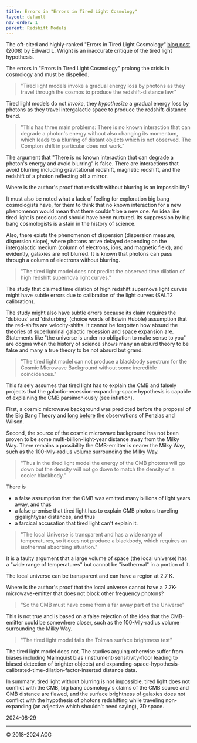 ```yaml
---
title: Errors in "Errors in Tired Light Cosmology"
layout: default
nav_order: 1
parent: Redshift Models
---
```


The oft-cited and highly-ranked "Errors in Tired Light Cosmology" [blog post](https://www.astro.ucla.edu/~wright/tiredlit.htm) (2008) by Edward L. Wright is an inaccurate critique of the tired light hypothesis.

The errors in "Errors in Tired Light Cosmology" prolong the crisis in cosmology and must be dispelled.

> "Tired light models invoke a gradual energy loss by photons as they travel through the cosmos to produce the redshift-distance law."

Tired light models do not *invoke*, they *hypothesize* a gradual energy loss by photons as they travel intergalactic space to produce the redshift-distance trend.

> "This has three main problems: There is no known interaction that can degrade a photon's energy without also changing its momentum, which leads to a blurring of distant objects which is not observed. The Compton shift in particular does not work."

The argument that "There is no known interaction that can degrade a photon's energy and avoid blurring" is false. There are interactions that avoid blurring including gravitational redshift, magnetic redshift, and the redshift of a photon reflecting off a mirror.

Where is the author's proof that redshift without blurring is an impossibility?

It must also be noted what a lack of feeling for exploration big bang cosmologists have, for them to think that no known interaction for a new phenomenon would mean that there couldn't be a new one. An idea like tired light is precious and should have been nurtured. Its suppression by big bang cosmologists is a stain in the history of science.

Also, there exists the phenomenon of dispersion (dispersion measure, dispersion slope), where photons arrive delayed depending on the intergalactic medium (column of electrons, ions, and magnetic field), and evidently, galaxies are not blurred. It is known that photons can pass through a column of electrons without blurring.

> "The tired light model does not predict the observed time dilation of high redshift supernova light curves."

The study that claimed time dilation of high redshift supernova light curves might have subtle errors due to calibration of the light curves (SALT2 calibration).

The study might also have subtle errors because its claim requires the 'dubious' and 'disturbing' (choice words of Edwin Hubble) assumption that the red-shifts are velocity-shifts. It cannot be forgotten how absurd the theories of superluminal galactic recession and space expansion are. Statements like "the universe is under no obligation to make sense to you" are dogma when the history of science shows many an absurd theory to be false and many a true theory to be not absurd but grand.

> "The tired light model can not produce a blackbody spectrum for the Cosmic Microwave Background without some incredible coincidences."

This falsely assumes that tired light has to explain the CMB and falsely projects that the galactic-recession-expanding-space hypothesis is capable of explaining the CMB parsimoniously (see inflation).

First, a cosmic microwave background was predicted before the proposal of the Big Bang Theory and [long before](https://www.ifi.unicamp.br/~assis/Apeiron-V2-p79-84(1995).pdf) the observations of Penzias and Wilson.

Second, the source of the cosmic microwave background has not been proven to be some multi-billion-light-year distance away from the Milky Way. There remains a possibility the CMB-emitter is nearer the Milky Way, such as the 100-Mly-radius volume surrounding the Milky Way.

> "Thus in the tired light model the energy of the CMB photons will go down but the density will not go down to match the density of a cooler blackbody."

There is 
- a false assumption that the CMB was emitted many billions of light years away, and thus 
- a false premise that tired light has to explain CMB photons traveling gigalightyear distances, and thus 
- a farcical accusation that tired light can't explain it.

> "The local Universe is transparent and has a wide range of temperatures, so it does not produce a blackbody, which requires an isothermal absorbing situation."

It is a faulty argument that a large volume of space (the local universe) has a "wide range of temperatures" but cannot be "isothermal" in a portion of it.

The local universe can be transparent and can have a region at 2.7 K.

Where is the author's proof that the local universe cannot have a 2.7K-microwave-emitter that does not block other frequency photons?

> "So the CMB must have come from a far away part of the Universe"

This is not true and is based on a false rejection of the idea that the CMB-emitter could be somewhere closer, such as the 100-Mly-radius volume surrounding the Milky Way.

> "The tired light model fails the Tolman surface brightness test"

The tired light model does not. The studies arguing otherwise suffer from biases including Malmquist bias (instrument-sensitivity-floor leading to biased detection of brighter objects) and expanding-space-hypothesis-calibrated-time-dilation-factor-inserted distance data.

In summary, tired light without blurring is not impossible, tired light does not conflict with the CMB, big bang cosmology's claims of the CMB source and CMB distance are flawed, and the surface brightness of galaxies does not conflict with the hypothesis of photons redshifting while traveling non-expanding (an adjective which shouldn't need saying), 3D space.

2024-08-29

---

© 2018–2024 ACG
